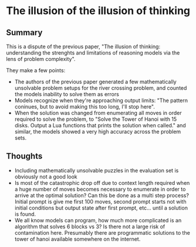 # The illusion of the illusion of thinking

## Summary

This is a dispute of the previous paper, "The illusion of thinking: understanding the strenghts and limitations of reasoning models via the lens of problem complexity".

They make a few points:
- The authors of the previous paper generated a few mathematically unsolvable problem setups for the river crossing problem, and counted the models inability to solve them as errors
- Models recognize when they're approaching output limits: "The pattern coninues, but to avoid making this too long, I'll stop here".
- When the solution was changed from enumerating all moves in order required to solve the problem, to "Solve the Tower of Hanoi with 15 disks. Output a Lua functions that prints the solution when called." and similar, the models showed a very high accuracy across the problem sets.


## Thoughts

- Including mathematically unsolvable puzzles in the evaluation set is obviously not a good look
- Is most of the catastrophic drop off due to context length required when a huge number of moves becomes necessary to enumerate in order to arrive at the optimal solution? Can this be done as a multi step process? Initial prompt is give me first 100 moves, second prompt starts not with initial conditions but output state after first prompt, etc... until a solution is found.
- We all know models can program, how much more complicated is an algorithm that solves 6 blocks vs 3? Is there not a large risk of contamination here. Presumably there are programmatic solutions to the tower of hanoi available somewhere on the internet.

